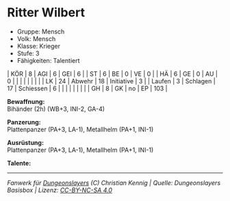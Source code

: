 # Ritter Wilbert  
- Gruppe: Mensch  
- Volk: Mensch  
- Klasse: Krieger  
- Stufe: 3  
- Fähigkeiten: Talentiert  


| KÖR    | 8  | AGI      | 6  | GEI        | 6   |
| ST     | 6  | BE       | 0  | VE         | 0   |
| HÄ     | 6  | GE       | 0  | AU         | 0   |
|        |    |          |    |            |     |
| LK     | 24 | Abwehr   | 18 | Initiative | 3   |
| Laufen | 3  | Schlagen | 17 | Schiessen  | 6   |
|        |    |          |    |            |     |
| GH     | 8  | GK       | no | EP         | 103 |


**Bewaffnung:**  
Bihänder (2h) (WB+3, INI-2, GA-4)

**Panzerung:**  
Plattenpanzer (PA+3, LA-1), Metallhelm (PA+1, INI-1)

**Ausrüstung:**  
Plattenpanzer (PA+3, LA-1), Metallhelm (PA+1, INI-1)

**Talente:**  






___
*Fanwerk für [Dungeonslayers](https://www.dungeonslayers.net/) (C) Christian Kennig | Quelle: Dungeonslayers Basisbox | Lizenz: [CC-BY-NC-SA 4.0](https://creativecommons.org/licenses/by-nc-sa/4.0/deed.de)*